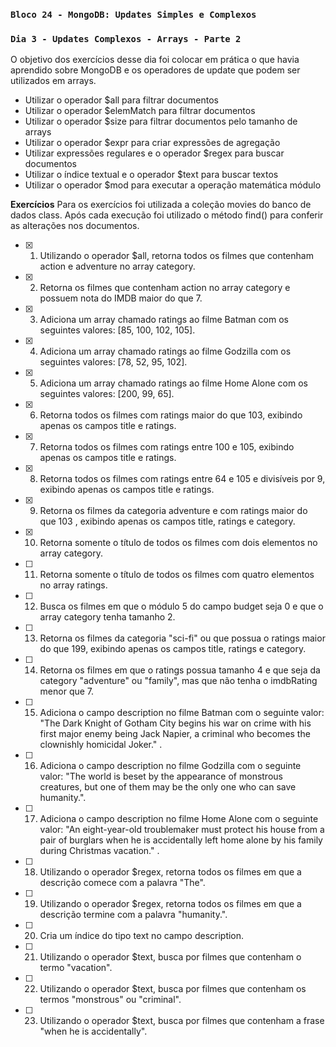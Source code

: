 ### `Bloco 24 - MongoDB: Updates Simples e Complexos`
### `Dia 3 - Updates Complexos - Arrays - Parte 2`

O objetivo dos exercícios desse dia foi colocar em prática o que havia aprendido sobre MongoDB e os operadores de update que podem ser utilizados em arrays.
  - Utilizar o operador $all para filtrar documentos
  - Utilizar o operador $elemMatch para filtrar documentos
  - Utilizar o operador $size para filtrar documentos pelo tamanho de arrays 
  - Utilizar o operador $expr para criar expressões de agregação
  - Utilizar expressões regulares e o operador $regex para buscar documentos
  - Utilizar o índice textual e o operador $text para buscar textos
  - Utilizar o operador $mod para executar a operação matemática módulo

**Exercícios**
Para os exercícios foi utilizada a coleção movies do banco de dados class. 
Após cada execução foi utilizado o método find() para conferir as alterações nos documentos.

- [x] 1. Utilizando o operador $all, retorna todos os filmes que contenham action e adventure no array category.
- [x] 2. Retorna os filmes que contenham action no array category e possuem nota do IMDB maior do que 7.
- [x] 3. Adiciona um array chamado ratings ao filme Batman com os seguintes valores: [85, 100, 102, 105].
- [x] 4. Adiciona um array chamado ratings ao filme Godzilla com os seguintes valores: [78, 52, 95, 102].
- [x] 5. Adiciona um array chamado ratings ao filme Home Alone com os seguintes valores: [200, 99, 65].
- [x] 6. Retorna todos os filmes com ratings maior do que 103, exibindo apenas os campos title e ratings.
- [x] 7. Retorna todos os filmes com ratings entre 100 e 105, exibindo apenas os campos title e ratings.
- [x] 8. Retorna todos os filmes com ratings entre 64 e 105 e divisíveis por 9, exibindo apenas os campos title e ratings.
- [x] 9. Retorna os filmes da categoria adventure e com ratings maior do que 103 , exibindo apenas os campos title, ratings e category.
- [x] 10. Retorna somente o título de todos os filmes com dois elementos no array category.
- [ ] 11. Retorna somente o título de todos os filmes com quatro elementos no array ratings.
- [ ] 12. Busca os filmes em que o módulo 5 do campo budget seja 0 e que o array category tenha tamanho 2.
- [ ] 13. Retorna os filmes da categoria "sci-fi" ou que possua o ratings maior do que 199, exibindo apenas os campos title, ratings e category.
- [ ] 14. Retorna os filmes em que o ratings possua tamanho 4 e que seja da category "adventure" ou "family", mas que não tenha o imdbRating menor que 7.
- [ ] 15. Adiciona o campo description no filme Batman com o seguinte valor: "The Dark Knight of Gotham City begins his war on crime with his first major enemy being Jack Napier, a criminal who becomes the clownishly homicidal Joker." .
- [ ] 16. Adiciona o campo description no filme Godzilla com o seguinte valor: "The world is beset by the appearance of monstrous creatures, but one of them may be the only one who can save humanity.".
- [ ] 17. Adiciona o campo description no filme Home Alone com o seguinte valor: "An eight-year-old troublemaker must protect his house from a pair of burglars when he is accidentally left home alone by his family during Christmas vacation." .
- [ ] 18. Utilizando o operador $regex, retorna todos os filmes em que a descrição comece com a palavra "The".
- [ ] 19. Utilizando o operador $regex, retorna todos os filmes em que a descrição termine com a palavra "humanity.".
- [ ] 20. Cria um índice do tipo text no campo description.
- [ ] 21. Utilizando o operador $text, busca por filmes que contenham o termo "vacation".
- [ ] 22. Utilizando o operador $text, busca por filmes que contenham os termos "monstrous" ou "criminal".
- [ ] 23. Utilizando o operador $text, busca por filmes que contenham a frase "when he is accidentally".
